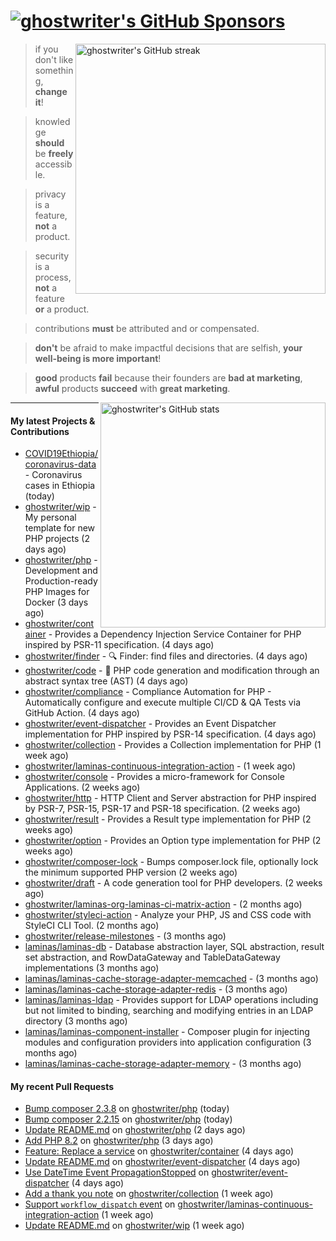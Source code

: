 # [![ghostwriter's GitHub Sponsors](https://img.shields.io/github/sponsors/ghostwriter?label=GitHub+Sponsors&style=flat-square&logo=GitHub%20Sponsors)](https://github.com/sponsors/ghostwriter)

<img alt="ghostwriter's GitHub streak" width="400px" align="right" src="https://github-readme-streak-stats.herokuapp.com/?cache_seconds=1800&user=ghostwriter">

> if you don't like something, **change it**!

> knowledge **should** be **freely** accessible.

> privacy is a feature, **not** a product.

> security is a process, **not** a feature **or** a product.

> contributions **must** be attributed and or compensated.

> **don't** be afraid to make impactful decisions that are selfish, **your well-being is more important**!

> **good** products **fail** because their founders are **bad at marketing**, **awful** products **succeed** with **great marketing**.

<img alt="ghostwriter's GitHub stats" width="360px" align="right" src="https://github-readme-stats.vercel.app/api?cache_seconds=1800&username=ghostwriter&show_icons=true&count_private=true&hide_title=true&hide_rank=true&icon_color=333">

---

#### My latest Projects & Contributions

- [COVID19Ethiopia/coronavirus-data](https://github.com/COVID19Ethiopia/coronavirus-data) - Coronavirus cases in Ethiopia (today)
- [ghostwriter/wip](https://github.com/ghostwriter/wip) - My personal template for new PHP projects (2 days ago)
- [ghostwriter/php](https://github.com/ghostwriter/php) - Development and Production-ready PHP Images for Docker (3 days ago)
- [ghostwriter/container](https://github.com/ghostwriter/container) - Provides a Dependency Injection Service Container for PHP inspired by PSR-11 specification. (4 days ago)
- [ghostwriter/finder](https://github.com/ghostwriter/finder) - 🔍 Finder: find files and directories. (4 days ago)
- [ghostwriter/code](https://github.com/ghostwriter/code) - 🐘 PHP code generation and modification through an abstract syntax tree (AST) (4 days ago)
- [ghostwriter/compliance](https://github.com/ghostwriter/compliance) - Compliance Automation for PHP - Automatically configure and execute multiple CI/CD &amp; QA Tests via GitHub Action. (4 days ago)
- [ghostwriter/event-dispatcher](https://github.com/ghostwriter/event-dispatcher) - Provides an Event Dispatcher implementation for PHP inspired by PSR-14 specification. (4 days ago)
- [ghostwriter/collection](https://github.com/ghostwriter/collection) - Provides a Collection implementation for PHP (1 week ago)
- [ghostwriter/laminas-continuous-integration-action](https://github.com/ghostwriter/laminas-continuous-integration-action) -  (1 week ago)
- [ghostwriter/console](https://github.com/ghostwriter/console) - Provides a micro-framework for Console Applications. (2 weeks ago)
- [ghostwriter/http](https://github.com/ghostwriter/http) - HTTP Client and Server abstraction for PHP inspired by PSR-7, PSR-15, PSR-17 and PSR-18 specification. (2 weeks ago)
- [ghostwriter/result](https://github.com/ghostwriter/result) - Provides a Result type implementation for PHP (2 weeks ago)
- [ghostwriter/option](https://github.com/ghostwriter/option) - Provides an Option type implementation for PHP (2 weeks ago)
- [ghostwriter/composer-lock](https://github.com/ghostwriter/composer-lock) - Bumps composer.lock file, optionally lock the minimum supported PHP version (2 weeks ago)
- [ghostwriter/draft](https://github.com/ghostwriter/draft) - A code generation tool for PHP developers. (2 weeks ago)
- [ghostwriter/laminas-org-laminas-ci-matrix-action](https://github.com/ghostwriter/laminas-org-laminas-ci-matrix-action) -  (2 months ago)
- [ghostwriter/styleci-action](https://github.com/ghostwriter/styleci-action) - Analyze your PHP, JS and CSS code with StyleCI CLI Tool. (2 months ago)
- [ghostwriter/release-milestones](https://github.com/ghostwriter/release-milestones) -  (3 months ago)
- [laminas/laminas-db](https://github.com/laminas/laminas-db) - Database abstraction layer, SQL abstraction, result set abstraction, and RowDataGateway and TableDataGateway implementations (3 months ago)
- [laminas/laminas-cache-storage-adapter-memcached](https://github.com/laminas/laminas-cache-storage-adapter-memcached) -  (3 months ago)
- [laminas/laminas-cache-storage-adapter-redis](https://github.com/laminas/laminas-cache-storage-adapter-redis) -  (3 months ago)
- [laminas/laminas-ldap](https://github.com/laminas/laminas-ldap) - Provides support for LDAP operations including but not limited to binding, searching and modifying entries in an LDAP directory (3 months ago)
- [laminas/laminas-component-installer](https://github.com/laminas/laminas-component-installer) - Composer plugin for injecting modules and configuration providers into application configuration (3 months ago)
- [laminas/laminas-cache-storage-adapter-memory](https://github.com/laminas/laminas-cache-storage-adapter-memory) -  (3 months ago)

#### My recent Pull Requests

- [Bump composer 2.3.8](https://github.com/ghostwriter/php/pull/74) on [ghostwriter/php](https://github.com/ghostwriter/php) (today)
- [Bump composer 2.2.15](https://github.com/ghostwriter/php/pull/73) on [ghostwriter/php](https://github.com/ghostwriter/php) (today)
- [Update README.md](https://github.com/ghostwriter/php/pull/72) on [ghostwriter/php](https://github.com/ghostwriter/php) (2 days ago)
- [Add PHP 8.2](https://github.com/ghostwriter/php/pull/71) on [ghostwriter/php](https://github.com/ghostwriter/php) (3 days ago)
- [Feature: Replace a service](https://github.com/ghostwriter/container/pull/11) on [ghostwriter/container](https://github.com/ghostwriter/container) (4 days ago)
- [Update README.md](https://github.com/ghostwriter/event-dispatcher/pull/8) on [ghostwriter/event-dispatcher](https://github.com/ghostwriter/event-dispatcher) (4 days ago)
- [Use DateTime Event PropagationStopped](https://github.com/ghostwriter/event-dispatcher/pull/7) on [ghostwriter/event-dispatcher](https://github.com/ghostwriter/event-dispatcher) (4 days ago)
- [Add a thank you note](https://github.com/ghostwriter/collection/pull/1) on [ghostwriter/collection](https://github.com/ghostwriter/collection) (1 week ago)
- [Support `workflow_dispatch` event](https://github.com/ghostwriter/laminas-continuous-integration-action/pull/8) on [ghostwriter/laminas-continuous-integration-action](https://github.com/ghostwriter/laminas-continuous-integration-action) (1 week ago)
- [Update README.md](https://github.com/ghostwriter/wip/pull/11) on [ghostwriter/wip](https://github.com/ghostwriter/wip) (1 week ago)
